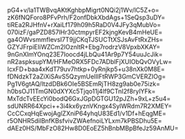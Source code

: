 pG4+v/la1TWBvqAKtKghbpMigrt0NQi2j1Wv/lC5Z+o=
zK6fNQForo8PFvPrh/F2onfDbkXbdAgs+1SeQsp3uDY=
tiREa2RJHfnV+rXaiLf179h09h5RaD0V4JFy3qMubVo=
070izF/gaPZD857lHr30ctmpyrEF2kjngKevB4mHeUE=
ga4OWvsmmfIevsI7T9jjCKqTJSUCTtXSJsAvFtRxZHs=
GZYJFrpiEIiWZCm2lOznltR+Ebg7rodrzV8VpxbXKAY=
9nGnXlmYOnq23E7Ioocd4jLbQu41Ar9p7Y54uuJcJik=
nR2aspksupYM/HFMeORX5FDc7ADblFjXUIObQvOVyLw=
IcxFD+baa4xKdT79uv7htkp+0yRnjkp5+u38nXk0M8E=
fDNdzkT2aZiXiSAvS5QzymUelIlFtRWP3GmCVERZIOg=
Pg1V6gtAQ/ltzdDBk6OIe5BSEmRjTH8zg9ab0e75izk=
h0bsOJ11TmGN0dXYXc5Tjqo11j4lf9CTnI2f8rylYFk=
MxTdcTvEEcYi0bodQ6GxJGpDGTGU12pJZh+9xL+z5u4=
sdUNRR64Xpci++3i4kx6yznVKngx4SylWRdm7R2XMEY=
CcCCxqHqEwojAglZXniP64yhqU83Ed1/v1Df+hEqgME=
r5ONHR5dilBnfKBsfvivZWAefnoiLYLxm7kPBSDhu5E=
dAEz0HS/MbFzO82Hw8D0EoEZ5hBnbMBpBfeJz59AnMU=
